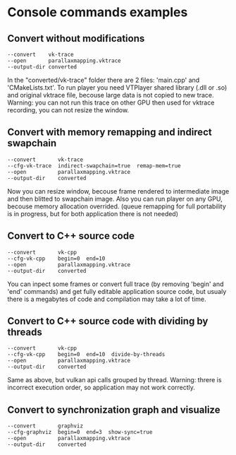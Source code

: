 # Console commands examples

## Convert without modifications
```
--convert    vk-trace
--open       parallaxmapping.vktrace
--output-dir converted
```
In the "converted/vk-trace" folder there are 2 files: 'main.cpp' and 'CMakeLists.txt'.
To run player you need VTPlayer shared library (.dll or .so) and original vktrace file, becouse large data is not copied to new trace.
Warning: you can not run this trace on other GPU then used for vktrace recording, you can not resize the window.


## Convert with memory remapping and indirect swapchain
```
--convert       vk-trace
--cfg-vk-trace  indirect-swapchain=true  remap-mem=true
--open          parallaxmapping.vktrace
--output-dir    converted
```
Now you can resize window, becouse frame rendered to intermediate image and then blitted to swapchain image.
Also you can run player on any GPU, becouse memory allocation overrided.
(queue remapping for full portability is in progress, but for both application there is not needed)


## Convert to C++ source code
```
--convert       vk-cpp
--cfg-vk-cpp    begin=0  end=10
--open          parallaxmapping.vktrace
--output-dir    converted
```
You can inpect some frames or convert full trace (by removing 'begin' and 'end' commands) and get fully editable application source code, but usualy there is a megabytes of code and compilation may take a lot of time.


## Convert to C++ source code with dividing by threads
```
--convert       vk-cpp
--cfg-vk-cpp    begin=0  end=10  divide-by-threads
--open          parallaxmapping.vktrace
--output-dir    converted
```
Same as above, but vulkan api calls grouped by thread.
Warning: threre is incorrect execution order, so application may not work correctly.


## Convert to synchronization graph and visualize
```
--convert       graphviz
--cfg-graphviz  begin=0  end=3  show-sync=true
--open          parallaxmapping.vktrace
--output-dir    converted
```

